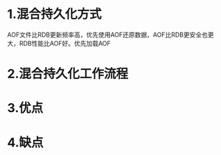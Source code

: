 # 1.混合持久化方式

AOF文件比RDB更新频率高，优先使用AOF还原数据，AOF比RDB更安全也更大，RDB性能比AOF好。优先加载AOF

# 2.混合持久化工作流程

# 3.优点

#  4.缺点
